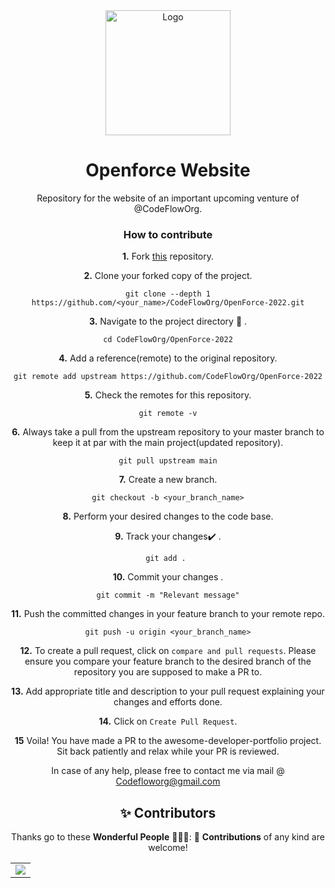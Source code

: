 <div align="center">
<img src="https://github.com/Ayush7614/OpenForce-2022/blob/main/src/Components/Image/logo%202.jpeg" alt="Logo" height ="auto" width="200" />
<br />
<h1>Openforce Website</h1>
<p>
Repository for the website of an important upcoming venture of @CodeFlowOrg.
</p>

### How to contribute


**1.**  Fork [this](https://github.com/CodeFlowOrg/OpenForce-2022.git) repository.

**2.**  Clone your forked copy of the project.

```
git clone --depth 1 https://github.com/<your_name>/CodeFlowOrg/OpenForce-2022.git
```

**3.** Navigate to the project directory :file_folder: .

```
cd CodeFlowOrg/OpenForce-2022
```

**4.** Add a reference(remote) to the original repository.

```
git remote add upstream https://github.com/CodeFlowOrg/OpenForce-2022
```

**5.** Check the remotes for this repository.
```
git remote -v
```

**6.** Always take a pull from the upstream repository to your master branch to keep it at par with the main project(updated repository).

```
git pull upstream main
```

**7.** Create a new branch.

```
git checkout -b <your_branch_name>
```

**8.** Perform your desired changes to the code base.


**9.** Track your changes:heavy_check_mark: .

```
git add . 
```

**10.** Commit your changes .

```
git commit -m "Relevant message"
```

**11.** Push the committed changes in your feature branch to your remote repo.
```
git push -u origin <your_branch_name>
```

**12.** To create a pull request, click on `compare and pull requests`. Please ensure you compare your feature branch to the desired branch of the repository you are supposed to make a PR to.


**13.** Add appropriate title and description to your pull request explaining your changes and efforts done.


**14.** Click on `Create Pull Request`.


**15** Voila! You have made a PR to the awesome-developer-portfolio project. Sit back patiently and relax while your PR is reviewed. 

 In case of any help, please free to contact me via mail @ Codefloworg@gmail.com
 
<h2 align=center> ✨ Contributors </h2>


Thanks go to these **Wonderful People** 👨🏻‍💻:      🚀 **Contributions** of any kind are welcome! 

<table>
	<tr>
		 <td>
  <a href="https://github.com/CodeFlowOrg/OpenForce-2022/graphs/contributors">
  <img src="https://contrib.rocks/image?repo=CodeFlowOrg/OpenForce-2022" />
  </a>
		</td>
	</tr>
</table>

